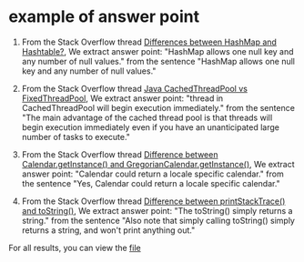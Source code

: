 # example of answer point
1. From the Stack Overflow thread [Differences between HashMap and Hashtable?](https://stackoverflow.com/questions/40471/differences-between-hashmap-and-hashtable), We extract answer point: "HashMap allows one null key and any number of null values." from the sentence "HashMap allows one null key and any number of null values."

2. From the Stack Overflow thread [Java CachedThreadPool vs FixedThreadPool](https://stackoverflow.com/questions/32791706/java-cachedthreadpool-vs-fixedthreadpool), We extract answer point: "thread in CachedThreadPool will begin execution immediately." from the sentence "The main advantage of the cached thread pool is that threads will begin execution immediately even if you have an unanticipated large number of tasks to execute."

3. From the Stack Overflow thread [Difference between Calendar.getInstance() and GregorianCalendar.getInstance()](https://stackoverflow.com/questions/25593768/difference-between-calendar-getinstance-and-gregoriancalendar-getinstance), We extract answer point: "Calendar could return a locale specific calendar." from the sentence "Yes, Calendar could return a locale specific calendar."

4. From the Stack Overflow thread [Difference between printStackTrace() and toString()](https://stackoverflow.com/questions/10120709/difference-between-printstacktrace-and-tostring), We extract answer point: "The toString() simply returns a string." from the sentence "Also note that simply calling toString() simply returns a string, and won't print anything out."

For all results, you can view the [file](https://github.com/APIComparison2020/APIComparison2020.github.io/blob/master/question_select/answer_point.xlsx)